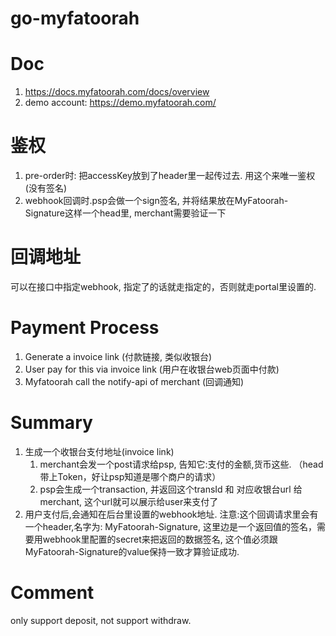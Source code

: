 # go-myfatoorah

Doc
==============
1. https://docs.myfatoorah.com/docs/overview
2. demo account: https://demo.myfatoorah.com/



鉴权
==============
1. pre-order时: 把accessKey放到了header里一起传过去. 用这个来唯一鉴权(没有签名)
2. webhook回调时.psp会做一个sign签名, 并将结果放在MyFatoorah-Signature这样一个head里, merchant需要验证一下


回调地址
==============
可以在接口中指定webhook, 指定了的话就走指定的，否则就走portal里设置的.


Payment Process
===============
1. Generate a invoice link  (付款链接, 类似收银台)
2. User pay for this via invoice link (用户在收银台web页面中付款)
3. Myfatoorah call the notify-api of merchant (回调通知)


Summary
==============
1. 生成一个收银台支付地址(invoice link)
   1. merchant会发一个post请求给psp, 告知它:支付的金额,货币这些.  （head带上Token，好让psp知道是哪个商户的请求）
   2. psp会生成一个transaction, 并返回这个transId 和 对应收银台url 给 merchant, 这个url就可以展示给user来支付了
2. 用户支付后,会通知在后台里设置的webhook地址. 注意:这个回调请求里会有一个header,名字为: MyFatoorah-Signature, 这里边是一个返回值的签名，需要用webhook里配置的secret来把返回的数据签名, 这个值必须跟MyFatoorah-Signature的value保持一致才算验证成功.


Comment
===============
only support deposit, not support withdraw.
